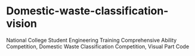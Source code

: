# Domestic-waste-classification-vision
National College Student Engineering Training Comprehensive Ability Competition, Domestic Waste Classification Competition, Visual Part Code
